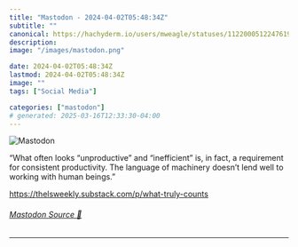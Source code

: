 ```yaml
---
title: "Mastodon - 2024-04-02T05:48:34Z"
subtitle: ""
canonical: https://hachyderm.io/users/mweagle/statuses/112200051224761932
description:
image: "/images/mastodon.png"

date: 2024-04-02T05:48:34Z
lastmod: 2024-04-02T05:48:34Z
image: ""
tags: ["Social Media"]

categories: ["mastodon"]
# generated: 2025-03-16T12:33:30-04:00
---
```

![Mastodon](/images/mastodon.png)

<p>“What often looks “unproductive” and “inefficient” is, in fact, a requirement for consistent productivity. The language of machinery doesn’t lend well to working with human beings.”</p><p><a href="https://thelsweekly.substack.com/p/what-truly-counts" target="_blank" rel="nofollow noopener noreferrer" translate="no"><span class="invisible">https://</span><span class="ellipsis">thelsweekly.substack.com/p/wha</span><span class="invisible">t-truly-counts</span></a></p>


###### [Mastodon Source 🐘](https://hachyderm.io/@mweagle/112200051224761932)

___
